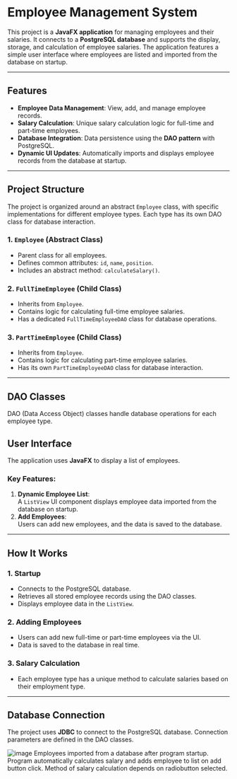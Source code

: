 # Employee Management System

This project is a **JavaFX application** for managing employees and their salaries. It connects to a **PostgreSQL database** and supports the display, storage, and calculation of employee salaries. The application features a simple user interface where employees are listed and imported from the database on startup.

---

## Features

- **Employee Data Management**: View, add, and manage employee records.  
- **Salary Calculation**: Unique salary calculation logic for full-time and part-time employees.  
- **Database Integration**: Data persistence using the **DAO pattern** with PostgreSQL.  
- **Dynamic UI Updates**: Automatically imports and displays employee records from the database at startup.  

---

## Project Structure

The project is organized around an abstract `Employee` class, with specific implementations for different employee types. Each type has its own DAO class for database interaction.  

### 1. `Employee` (Abstract Class)  
- Parent class for all employees.  
- Defines common attributes: `id`, `name`, `position`.  
- Includes an abstract method: `calculateSalary()`.  

### 2. `FullTimeEmployee` (Child Class)  
- Inherits from `Employee`.  
- Contains logic for calculating full-time employee salaries.  
- Has a dedicated `FullTimeEmployeeDAO` class for database operations.  

### 3. `PartTimeEmployee` (Child Class)  
- Inherits from `Employee`.  
- Contains logic for calculating part-time employee salaries.  
- Has its own `PartTimeEmployeeDAO` class for database interaction.  

---

## DAO Classes  

DAO (Data Access Object) classes handle database operations for each employee type.  

## User Interface

The application uses **JavaFX** to display a list of employees.

### Key Features:
1. **Dynamic Employee List**:  
   A `ListView` UI component displays employee data imported from the database on startup.  
2. **Add Employees**:  
   Users can add new employees, and the data is saved to the database.  

---

## How It Works  

### 1. Startup
- Connects to the PostgreSQL database.  
- Retrieves all stored employee records using the DAO classes.  
- Displays employee data in the `ListView`.  

### 2. Adding Employees
- Users can add new full-time or part-time employees via the UI.  
- Data is saved to the database in real time.  

### 3. Salary Calculation
- Each employee type has a unique method to calculate salaries based on their employment type.  

---

## Database Connection  

The project uses **JDBC** to connect to the PostgreSQL database. Connection parameters are defined in the DAO classes.

![image](https://github.com/user-attachments/assets/c1cc226d-3740-4d5e-b090-7c80fb11d1e7)
Employees imported from a database after program startup. Program automatically calculates salary and adds employee to list on add button click. Method of salary calculation depends on radiobutton selected. 


